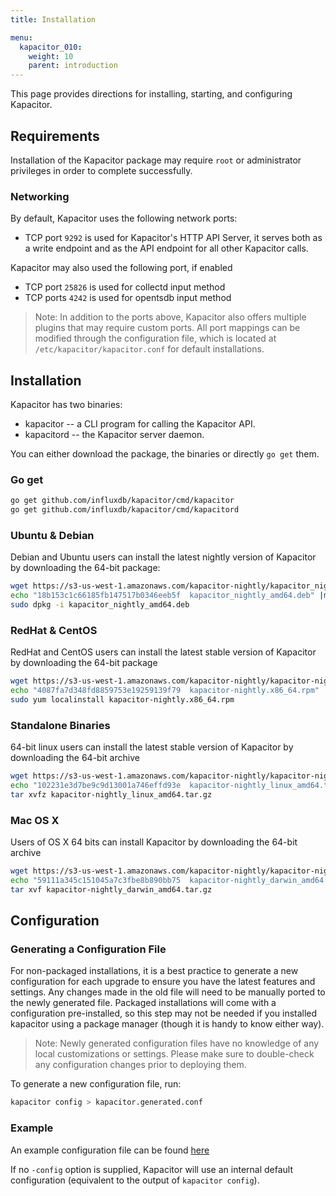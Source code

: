 ```yaml
---
title: Installation

menu:
  kapacitor_010:
    weight: 10
    parent: introduction
---
```


This page provides directions for installing, starting, and configuring Kapacitor.

## Requirements

Installation of the Kapacitor package may require `root` or administrator privileges in order to complete successfully.


### Networking

By default, Kapacitor uses the following network ports:

- TCP port `9292` is used for Kapacitor's HTTP API Server, it serves both as a write endpoint  and as the API endpoint for all other Kapacitor calls.

Kapacitor may also used the following port, if enabled
- TCP port `25826` is used for collectd input method
- TCP ports `4242` is  used for opentsdb input method

> Note: In addition to the ports above, 
Kapacitor also offers multiple plugins that may require custom ports.
All port mappings can be modified through the configuration file,
which is located at `/etc/kapacitor/kapacitor.conf` for default installations.


## Installation

Kapacitor has two binaries:

* kapacitor -- a CLI program for calling the Kapacitor API.
* kapacitord -- the Kapacitor server daemon.

You can either download the package, the binaries or directly `go get` them.

### Go get


```bash
go get github.com/influxdb/kapacitor/cmd/kapacitor
go get github.com/influxdb/kapacitor/cmd/kapacitord
```

### Ubuntu & Debian
Debian and Ubuntu users can install the latest nightly version of Kapacitor by downloading the 64-bit package:

```bash
wget https://s3-us-west-1.amazonaws.com/kapacitor-nightly/kapacitor_nightly_amd64.deb
echo "18b153c1c66185fb147517b0346eeb5f  kapacitor_nightly_amd64.deb" |md5sum -c -
sudo dpkg -i kapacitor_nightly_amd64.deb
```

### RedHat & CentOS
RedHat and CentOS users can install the latest stable version of Kapacitor by downloading the 64-bit package

```bash
wget https://s3-us-west-1.amazonaws.com/kapacitor-nightly/kapacitor-nightly.x86_64.rpm
echo "4087fa7d348fd8859753e19259139f79  kapacitor-nightly.x86_64.rpm" |md5sum -c -
sudo yum localinstall kapacitor-nightly.x86_64.rpm
```

### Standalone Binaries
64-bit linux users  can install the latest stable version of Kapacitor by downloading the 64-bit archive
```bash
wget https://s3-us-west-1.amazonaws.com/kapacitor-nightly/kapacitor-nightly_linux_amd64.tar.gz
echo "102231e3d7be9c9d13001a746effd93e  kapacitor-nightly_linux_amd64.tar.gz" |md5sum -c -
tar xvfz kapacitor-nightly_linux_amd64.tar.gz
```
### Mac OS X

Users of OS X 64 bits can install Kapacitor by downloading the 64-bit archive

```bash
wget https://s3-us-west-1.amazonaws.com/kapacitor-nightly/kapacitor-nightly_darwin_amd64.tar.gz
echo "59111a345c151045a7c3fbe8b890bb75  kapacitor-nightly_darwin_amd64.tar.gz" |md5sum -c -
tar xvf kapacitor-nightly_darwin_amd64.tar.gz
```


## Configuration
### Generating a Configuration File
For non-packaged installations, it is a best practice to generate a new configuration
for each upgrade to ensure you have the latest features and settings.
Any changes made in the old file will need to be manually ported to the newly generated file.
Packaged installations will come with a configuration pre-installed,
so this step may not be needed if you installed kapacitor using a
package manager (though it is handy to know either way).

> Note: Newly generated configuration files have no knowledge of any local customizations or settings.
Please make sure to double-check any configuration changes prior to deploying them.

To generate a new configuration file, run:

```bash
kapacitor config > kapacitor.generated.conf
```

### Example

An example configuration file can be found [here](https://github.com/influxdb/kapacitor/blob/master/etc/kapacitor/kapacitor.conf)

If no `-config` option is supplied, Kapacitor will use an internal default
configuration (equivalent to the output of `kapacitor config`).
